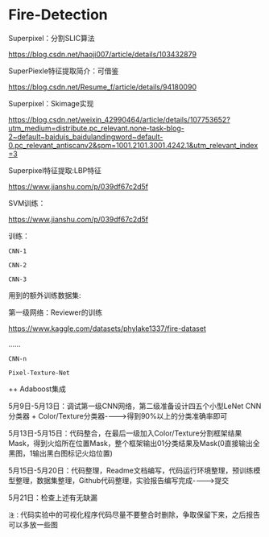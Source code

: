 # Fire-Detection


Superpixel：分割SLIC算法

https://blog.csdn.net/haoji007/article/details/103432879


SuperPiexle特征提取简介：可借鉴

https://blog.csdn.net/Resume_f/article/details/94180090

Superpixel：Skimage实现

https://blog.csdn.net/weixin_42990464/article/details/107753652?utm_medium=distribute.pc_relevant.none-task-blog-2~default~baidujs_baidulandingword~default-0.pc_relevant_antiscanv2&spm=1001.2101.3001.4242.1&utm_relevant_index=3


Superpixel特征提取:LBP特征

https://www.jianshu.com/p/039df67c2d5f

SVM训练：

https://www.jianshu.com/p/039df67c2d5f

训练：

`CNN-1`

`CNN-2`

`CNN-3`

用到的额外训练数据集:

第一级网络：Reviewer的训练

https://www.kaggle.com/datasets/phylake1337/fire-dataset


……

`CNN-n`

`Pixel-Texture-Net`

++ Adaboost集成



5月9日-5月13日：调试第一级CNN网络，第二级准备设计四五个小型LeNet CNN 分类器 + Color/Texture分类器---->得到90%以上的分类准确率即可

5月13日-5月15日：代码整合，在最后一级加入Color/Texture分割框架结果Mask，得到火焰所在位置Mask，整个框架输出01分类结果及Mask(0直接输出全黑图，1输出黑白图标记火焰位置)

5月15日-5月20日：代码整理，Readme文档编写，代码运行环境整理，预训练模型整理，数据集整理，Github代码整理，实验报告编写完成---->提交

5月21日：检查上述有无缺漏


`注：`代码实验中的可视化程序代码尽量不要整合时删除，争取保留下来，之后报告可以多放一些图


